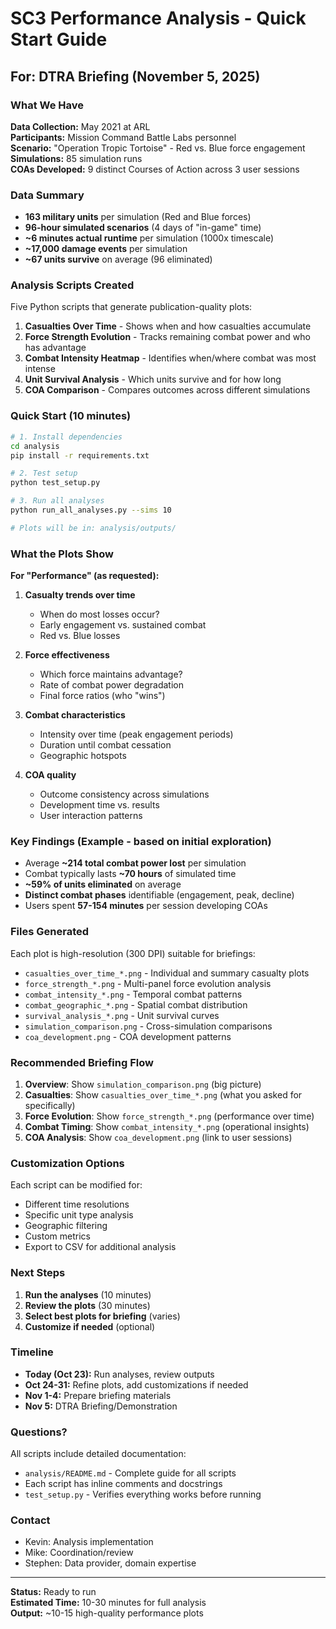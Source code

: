 # SC3 Performance Analysis - Quick Start Guide

## For: DTRA Briefing (November 5, 2025)

### What We Have

**Data Collection:** May 2021 at ARL  
**Participants:** Mission Command Battle Labs personnel  
**Scenario:** "Operation Tropic Tortoise" - Red vs. Blue force engagement  
**Simulations:** 85 simulation runs  
**COAs Developed:** 9 distinct Courses of Action across 3 user sessions  

### Data Summary

- **163 military units** per simulation (Red and Blue forces)
- **96-hour simulated scenarios** (4 days of "in-game" time)
- **~6 minutes actual runtime** per simulation (1000x timescale)
- **~17,000 damage events** per simulation
- **~67 units survive** on average (96 eliminated)

### Analysis Scripts Created

Five Python scripts that generate publication-quality plots:

1. **Casualties Over Time** - Shows when and how casualties accumulate
2. **Force Strength Evolution** - Tracks remaining combat power and who has advantage
3. **Combat Intensity Heatmap** - Identifies when/where combat was most intense
4. **Unit Survival Analysis** - Which units survive and for how long
5. **COA Comparison** - Compares outcomes across different simulations

### Quick Start (10 minutes)

```bash
# 1. Install dependencies
cd analysis
pip install -r requirements.txt

# 2. Test setup
python test_setup.py

# 3. Run all analyses
python run_all_analyses.py --sims 10

# Plots will be in: analysis/outputs/
```

### What the Plots Show

**For "Performance" (as requested):**

1. **Casualty trends over time**
   - When do most losses occur?
   - Early engagement vs. sustained combat
   - Red vs. Blue losses

2. **Force effectiveness**
   - Which force maintains advantage?
   - Rate of combat power degradation
   - Final force ratios (who "wins")

3. **Combat characteristics**
   - Intensity over time (peak engagement periods)
   - Duration until combat cessation
   - Geographic hotspots

4. **COA quality**
   - Outcome consistency across simulations
   - Development time vs. results
   - User interaction patterns

### Key Findings (Example - based on initial exploration)

- Average **~214 total combat power lost** per simulation
- Combat typically lasts **~70 hours** of simulated time
- **~59% of units eliminated** on average
- **Distinct combat phases** identifiable (engagement, peak, decline)
- Users spent **57-154 minutes** per session developing COAs

### Files Generated

Each plot is high-resolution (300 DPI) suitable for briefings:

- `casualties_over_time_*.png` - Individual and summary casualty plots
- `force_strength_*.png` - Multi-panel force evolution analysis
- `combat_intensity_*.png` - Temporal combat patterns
- `combat_geographic_*.png` - Spatial combat distribution
- `survival_analysis_*.png` - Unit survival curves
- `simulation_comparison.png` - Cross-simulation comparisons
- `coa_development.png` - COA development patterns

### Recommended Briefing Flow

1. **Overview**: Show `simulation_comparison.png` (big picture)
2. **Casualties**: Show `casualties_over_time_*.png` (what you asked for specifically)
3. **Force Evolution**: Show `force_strength_*.png` (performance over time)
4. **Combat Timing**: Show `combat_intensity_*.png` (operational insights)
5. **COA Analysis**: Show `coa_development.png` (link to user sessions)

### Customization Options

Each script can be modified for:
- Different time resolutions
- Specific unit type analysis
- Geographic filtering
- Custom metrics
- Export to CSV for additional analysis

### Next Steps

1. **Run the analyses** (10 minutes)
2. **Review the plots** (30 minutes)
3. **Select best plots for briefing** (varies)
4. **Customize if needed** (optional)

### Timeline

- **Today (Oct 23):** Run analyses, review outputs
- **Oct 24-31:** Refine plots, add customizations if needed
- **Nov 1-4:** Prepare briefing materials
- **Nov 5:** DTRA Briefing/Demonstration

### Questions?

All scripts include detailed documentation:
- `analysis/README.md` - Complete guide for all scripts
- Each script has inline comments and docstrings
- `test_setup.py` - Verifies everything works before running

### Contact

- Kevin: Analysis implementation
- Mike: Coordination/review
- Stephen: Data provider, domain expertise

---

**Status:** Ready to run  
**Estimated Time:** 10-30 minutes for full analysis  
**Output:** ~10-15 high-quality performance plots
